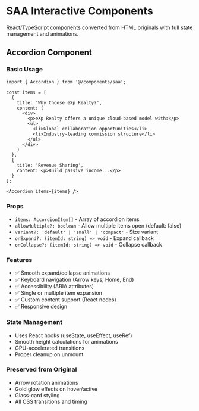 # SAA Interactive Components

React/TypeScript components converted from HTML originals with full state management and animations.

## Accordion Component

### Basic Usage

```tsx
import { Accordion } from '@/components/saa';

const items = [
  {
    title: 'Why Choose eXp Realty?',
    content: (
      <div>
        <p>eXp Realty offers a unique cloud-based model with:</p>
        <ul>
          <li>Global collaboration opportunities</li>
          <li>Industry-leading commission structure</li>
        </ul>
      </div>
    )
  },
  {
    title: 'Revenue Sharing',
    content: <p>Build passive income...</p>
  }
];

<Accordion items={items} />
```

### Props

- `items: AccordionItem[]` - Array of accordion items
- `allowMultiple?: boolean` - Allow multiple items open (default: false)
- `variant?: 'default' | 'small' | 'compact'` - Size variant
- `onExpand?: (itemId: string) => void` - Expand callback
- `onCollapse?: (itemId: string) => void` - Collapse callback

### Features

- ✅ Smooth expand/collapse animations
- ✅ Keyboard navigation (Arrow keys, Home, End)
- ✅ Accessibility (ARIA attributes)
- ✅ Single or multiple item expansion
- ✅ Custom content support (React nodes)
- ✅ Responsive design

### State Management

- Uses React hooks (useState, useEffect, useRef)
- Smooth height calculations for animations
- GPU-accelerated transitions
- Proper cleanup on unmount

### Preserved from Original

- Arrow rotation animations
- Gold glow effects on hover/active
- Glass-card styling
- All CSS transitions and timing

